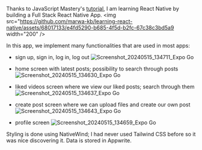 Thanks to JavaScript Mastery's [tutorial](https://youtu.be/ZBCUegTZF7M?si=Whq0Tl7VqPPd5Rxt), I am learning React Native by building a Full Stack React Native App.
<img src="https://github.com/marwa-kb/learning-react-native/assets/68017133/e4fd5290-b685-4f5d-b2fc-67c38c3bd5a9 width="200" />

In this app, we implement many functionalities that are used in most apps:
+ sign up, sign in, log in, log out ![Screenshot_20240515_134711_Expo Go](https://github.com/marwa-kb/learning-react-native/assets/68017133/1f0b07a1-53e2-4b25-a488-1aa39ed65681)

+ home screen with latest posts; possibility to search through posts ![Screenshot_20240515_134630_Expo Go](https://github.com/marwa-kb/learning-react-native/assets/68017133/2868d188-caa3-4d11-88c6-da5da245e384)

+ liked videos screen where we view our liked posts; search through them ![Screenshot_20240515_134637_Expo Go](https://github.com/marwa-kb/learning-react-native/assets/68017133/f25ce03d-00c7-4211-b153-edf2fff60fce)

+ create post screen where we can upload files and create our own post ![Screenshot_20240515_134643_Expo Go](https://github.com/marwa-kb/learning-react-native/assets/68017133/c3591ddc-a7a1-460f-8514-5d7bf328697f)

+ profile screen ![Screenshot_20240515_134659_Expo Go](https://github.com/marwa-kb/learning-react-native/assets/68017133/8e7d507d-8e71-473c-ae07-3ef358be3421)



Styling is done using NativeWind; I had never used Tailwind CSS before so it was nice discovering it.
Data is stored in Appwrite.
